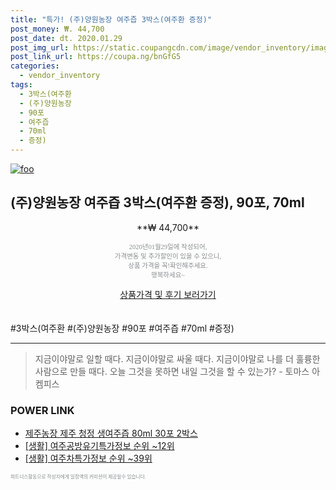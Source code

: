 ```yaml
--- 
title: "특가! (주)양원농장 여주즙 3박스(여주환 증정)" 
post_money: ₩. 44,700 
post_date: dt. 2020.01.29 
post_img_url: https://static.coupangcdn.com/image/vendor_inventory/images/2018/03/11/22/5/58458cdf-5262-447a-acae-1338b3dc61d8.jpg 
post_link_url: https://coupa.ng/bnGfG5 
categories: 
  - vendor_inventory 
tags: 
  - 3박스(여주환 
  - (주)양원농장 
  - 90포 
  - 여주즙 
  - 70ml 
  - 증정) 
--- 
```

[![foo](https://static.coupangcdn.com/image/vendor_inventory/images/2018/03/11/22/5/58458cdf-5262-447a-acae-1338b3dc61d8.jpg)](https://coupa.ng/bnGfG5) 

## (주)양원농장 여주즙 3박스(여주환 증정), 90포, 70ml 
<p style="text-align: center;">**₩ 44,700**</p> 
<p style="text-align: center;"><span style="color: #898c8f; font-family: Georgia,Times,serif; font-size: 0.75em;">2020년01월29일에 작성되어, <br>가격변동 및 추가할인이 있을 수 있으니,<br> 상품 가격을 꼭!확인해주세요.<br>행복하세요~</span> 
</p>	 
<div markdown="0" style="text-align: center;"><a href="https://coupa.ng/bnGfG5" class="btn btn--success">상품가격 및 후기 보러가기</a></div> 
<br><br> 
  #3박스(여주환 #(주)양원농장 #90포 #여주즙 #70ml #증정) 
<hr> 

> 지금이야말로 일할 때다. 지금이야말로 싸울 때다. 지금이야말로 나를 더 훌륭한 사람으로 만들 때다. 오늘 그것을 못하면 내일 그것을 할 수 있는가? - 토마스 아켐피스 


### POWER LINK

* <a href="https://blog.naver.com/fasyy4321/221788546518" target="_blank">제주농장 제주 청정 생여주즙 80ml 30포 2박스</a>
* <a href="https://blog.naver.com/fasyy4321/221773180019" target="_blank"> [생활] 여주공방유기특가정보 순위 ~12위</a>
* <a href="https://blog.naver.com/sakai111/221772350750" target="_blank"> [생활] 여주차특가정보 순위 ~39위</a>

<span style="color: #898c8f; font-family: Georgia,Times,serif; font-size: 0.55em;">파트너스활동으로 작성자에게 일정액의 커미션이 제공될수 있습니다.</span> 
